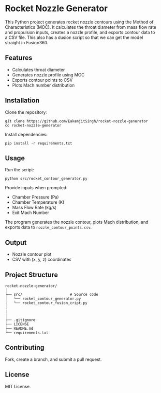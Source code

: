 # Rocket Nozzle Generator

This Python project generates rocket nozzle contours using the Method of Characteristics (MOC). It calculates the throat diameter from mass flow rate and propulsion inputs, creates a nozzle profile, and exports contour data to a CSV file. This also has a dusion script so that we can get the model straight in Fusion360.

## Features
- Calculates throat diameter
- Generates nozzle profile using MOC
- Exports contour points to CSV
- Plots Mach number distribution

## Installation
Clone the repository:
```
git clone https://github.com/EakamjitSingh/rocket-nozzle-generator
cd rocket-nozzle-generator
```
Install dependencies:
```
pip install -r requirements.txt
```

## Usage
Run the script:
```
python src/rocket_contour_generator.py
```
Provide inputs when prompted:
- Chamber Pressure (Pa)
- Chamber Temperature (K)
- Mass Flow Rate (kg/s)
- Exit Mach Number

The program generates the nozzle contour, plots Mach distribution, and exports data to `nozzle_contour_points.csv`.

## Output
- Nozzle contour plot
- CSV with (x, y, z) coordinates

## Project Structure
```
rocket-nozzle-generator/
│
├── src/                      # Source code
│   └── rocket_contour_generator.py
|   └── rocket_contour_fusion_cript.py
│
|
│
├── .gitignore
├── LICENSE
├── README.md
└── requirements.txt
```

## Contributing
Fork, create a branch, and submit a pull request.

## License
MIT License.
